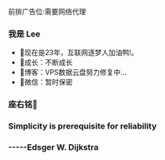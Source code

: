前排广告位:需要网络代理
### 我是 Lee

-  :tiger:现在是23年，互联网逐梦人加油鸭!。
- :ocean:成长：不断成长
- :memo:博客：VPS数据云盘努力修复中...
-  :speech_balloon:微信：暂时保密

### 座右铭:stars:

###  Simplicity is prerequisite for reliability  

###                                                                 -----Edsger W. Dijkstra
